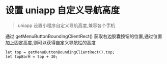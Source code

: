 # 设置 uniapp 自定义导航高度
> uniapp 设置小程序自定义导航高度,兼容各个手机

通过 getMenuButtonBoundingClientRect() 获取右边胶囊按钮的位置,通过位置加上固定高度,则可以获得自定义导航栏的高度

```
let top = getMenuButtonBoundingClientRect().top;
let topBarH = top + 30;
```